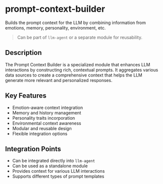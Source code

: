 # prompt-context-builder

Builds the prompt context for the LLM by combining information from emotions, memory, personality, environment, etc.

> Can be part of `llm-agent` or a separate module for reusability.

## Description

The Prompt Context Builder is a specialized module that enhances LLM interactions by constructing rich, contextual prompts. It aggregates various data sources to create a comprehensive context that helps the LLM generate more relevant and personalized responses.

## Key Features

- Emotion-aware context integration
- Memory and history management
- Personality traits incorporation
- Environmental context awareness
- Modular and reusable design
- Flexible integration options

## Integration Points

- Can be integrated directly into `llm-agent`
- Can be used as a standalone module
- Provides context for various LLM interactions
- Supports different types of prompt templates
